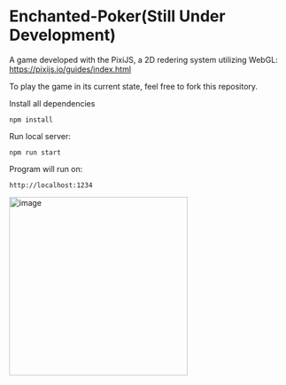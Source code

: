 # Enchanted-Poker(Still Under Development)

A game developed with the PixiJS, a 2D redering system utilizing WebGL:
https://pixijs.io/guides/index.html

To play the game in its current state, feel free to fork this repository.

Install all dependencies
```
npm install
```

Run local server:
```
npm run start
```

Program will run on: 
```
http://localhost:1234
```


<img width="322" alt="image" src="https://user-images.githubusercontent.com/29846872/184047651-f6469632-83f3-49ae-a7e5-a1fe011b6433.png">
